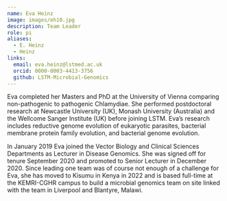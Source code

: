 ```yaml
---
name: Eva Heinz
image: images/eh10.jpg
description: Team Leader
role: pi
aliases:
  - E. Heinz
  - Heinz
links:
  email: eva.heinz@lstmed.ac.uk
  orcid: 0000-0003-4413-3756
  github: LSTM-Microbial-Genomics
---
```


Eva completed her Masters and PhD at the University of Vienna comparing non-pathogenic to pathogenic Chlamydiae. She performed postdoctoral research at Newcastle University (UK), Monash University (Australia) and the Wellcome Sanger Institute (UK) before joining LSTM. Eva’s research includes reductive genome evolution of eukaryotic parasites, bacterial membrane protein family evolution, and bacterial genome evolution.

In January 2019 Eva joined the Vector Biology and Clinical Sciences Departments as Lecturer in Disease Genomics. She was signed off for tenure September 2020 and promoted to Senior Lecturer in December 2020. Since leading one team was of course not enough of a challenge for Eva, she has moved to Kisumu in Kenya in 2022 and is based full-time at the KEMRI-CGHR campus to build a microbial genomics team on site linked with the team in Liverpool and Blantyre, Malawi. 

